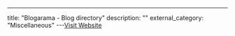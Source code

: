---
title: "Blogarama - Blog directory"
description: ""
external_category: "Miscellaneous"
---[Visit Website](https://www.blogarama.com/)

